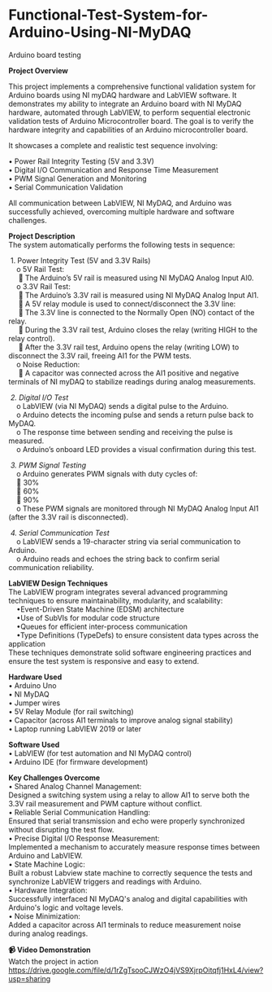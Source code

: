 # Functional-Test-System-for-Arduino-Using-NI-MyDAQ  
Arduino board testing  

**Project Overview**  

This project implements a comprehensive functional validation system for Arduino boards using NI myDAQ hardware and LabVIEW software. It demonstrates my ability to integrate an Arduino board with NI MyDAQ hardware, automated through LabVIEW, to perform sequential electronic validation tests of Arduino Microcontroller board. The goal is to verify the hardware integrity and capabilities of an Arduino microcontroller board.

It showcases a complete and realistic test sequence involving:  

•	Power Rail Integrity Testing (5V and 3.3V)  
•	Digital I/O Communication and Response Time Measurement  
•	PWM Signal Generation and Monitoring  
•	Serial Communication Validation  

All communication between LabVIEW, NI MyDAQ, and Arduino was successfully achieved, overcoming multiple hardware and software challenges.  

**Project Description**  
The system automatically performs the following tests in sequence:  

 &nbsp;1. Power Integrity Test (5V and 3.3V Rails)  
    &nbsp;&nbsp;&nbsp;&nbsp;o	5V Rail Test:  
     &nbsp;&nbsp;&nbsp;&nbsp;&nbsp;	The Arduino’s 5V rail is measured using NI MyDAQ Analog Input AI0.  
    &nbsp;&nbsp;&nbsp;&nbsp;o	3.3V Rail Test:  
     &nbsp;&nbsp;&nbsp;&nbsp;&nbsp;	The Arduino’s 3.3V rail is measured using NI MyDAQ Analog Input AI1.  
     &nbsp;&nbsp;&nbsp;&nbsp;&nbsp;	A 5V relay module is used to connect/disconnect the 3.3V line:  
     &nbsp;&nbsp;&nbsp;&nbsp;&nbsp;	The 3.3V line is connected to the Normally Open (NO) contact of the relay.  
     &nbsp;&nbsp;&nbsp;&nbsp;&nbsp;	During the 3.3V rail test, Arduino closes the relay (writing HIGH to the relay control).  
     &nbsp;&nbsp;&nbsp;&nbsp;&nbsp;	After the 3.3V rail test, Arduino opens the relay (writing LOW) to disconnect the 3.3V rail, freeing AI1 for the PWM tests.  
 &nbsp;&nbsp;&nbsp;&nbsp;o	Noise Reduction:  
   &nbsp;&nbsp;&nbsp;&nbsp;&nbsp;	A capacitor was connected across the AI1 positive and negative terminals of NI myDAQ to stabilize readings during analog measurements.  

  &nbsp;*2.	Digital I/O Test*  
   &nbsp;&nbsp;&nbsp;&nbsp;o	LabVIEW (via NI MyDAQ) sends a digital pulse to the Arduino.  
   &nbsp;&nbsp;&nbsp;&nbsp;o	Arduino detects the incoming pulse and sends a return pulse back to MyDAQ.  
   &nbsp;&nbsp;&nbsp;&nbsp;o	The response time between sending and receiving the pulse is measured.  
   &nbsp;&nbsp;&nbsp;&nbsp;o	Arduino’s onboard LED provides a visual confirmation during this test.  

  &nbsp;*3. PWM Signal Testing*  
   &nbsp;&nbsp;&nbsp;&nbsp;o	Arduino generates PWM signals with duty cycles of:  
     &nbsp;&nbsp;&nbsp;&nbsp;	30%  
     &nbsp;&nbsp;&nbsp;&nbsp;	60%  
     &nbsp;&nbsp;&nbsp;&nbsp;	90%  
   &nbsp;&nbsp;&nbsp;&nbsp;o	These PWM signals are monitored through NI MyDAQ Analog Input AI1 (after the 3.3V rail is disconnected).  

  &nbsp;*4.	Serial Communication Test*  
   &nbsp;&nbsp;&nbsp;&nbsp;o	LabVIEW sends a 19-character string via serial communication to Arduino.  
   &nbsp;&nbsp;&nbsp;&nbsp;o	Arduino reads and echoes the string back to confirm serial communication reliability.  


**LabVIEW Design Techniques**  
 The LabVIEW program integrates several advanced programming techniques to ensure maintainability, modularity, and scalability:  
 &nbsp;&nbsp;&nbsp;&nbsp;•Event-Driven State Machine (EDSM) architecture  
 &nbsp;&nbsp;&nbsp;&nbsp;•Use of SubVIs for modular code structure  
 &nbsp;&nbsp;&nbsp;&nbsp;•Queues for efficient inter-process communication  
 &nbsp;&nbsp;&nbsp;&nbsp;•Type Definitions (TypeDefs) to ensure consistent data types across the application  
 These techniques demonstrate solid software engineering practices and ensure the test system is responsive and easy to extend.  

**Hardware Used**  
  •	Arduino Uno  
  •	NI MyDAQ  
  •	Jumper wires  
  •	5V Relay Module (for rail switching)  
  •	Capacitor (across AI1 terminals to improve analog signal stability)  
  •	Laptop running LabVIEW 2019 or later  
  
**Software Used**  
•	LabVIEW (for test automation and NI MyDAQ control)  
•	Arduino IDE (for firmware development)  

**Key Challenges Overcome**  
  •	Shared Analog Channel Management:  
  Designed a switching system using a relay to allow AI1 to serve both the 3.3V rail measurement and PWM capture without conflict.  
  •	Reliable Serial Communication Handling:  
  Ensured that serial transmission and echo were properly synchronized without disrupting the test flow.  
  •	Precise Digital I/O Response Measurement:  
  Implemented a mechanism to accurately measure response times between Arduino and LabVIEW.  
  •	State Machine Logic:  
  Built a robust Labview state machine to correctly sequence the tests and synchronize LabVIEW triggers and readings with Arduino.  
  •	Hardware Integration:  
  Successfully interfaced NI MyDAQ's analog and digital capabilities with Arduino's logic and voltage levels.  
  •	Noise Minimization:  
  Added a capacitor across AI1 terminals to reduce measurement noise during analog readings.  

**📹 Video Demonstration**  
Watch the project in action  
https://drive.google.com/file/d/1rZgTsooCJWzO4jVS9XjrpOitqfj1HxL4/view?usp=sharing  


